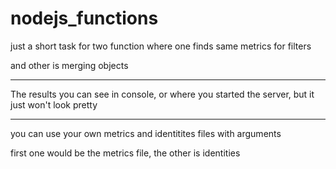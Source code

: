# nodejs_functions
just a short task for two function where one finds same metrics for filters

and other is merging objects

----

The results you can see in console, or where you started the server, but it just won't look pretty

----

you can use your own metrics and identitites files with arguments

first one would be the metrics file, the other is identities
